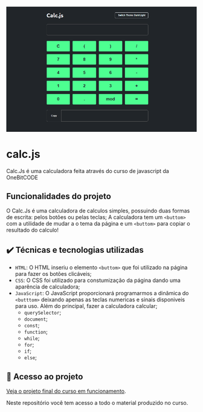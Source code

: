 ![calculadoraWeb feita com JavaScript](./github/image.png)

# calc.js

Calc.Js é uma calculadora feita através do curso de javascript da OneBitCODE


## Funcionalidades do projeto

O Calc.Js é uma calculadora de calculos simples, possuindo duas formas de escrita: pelos botões ou pelas teclas;
A calculadora tem um `<buttom>` com a utilidade de mudar a o tema da página e um `<buttom>` para copiar o resultado do calculo!

## ✔️ Técnicas e tecnologias utilizadas

- `HTML`: O HTML inseriu o elemento `<buttom>` que foi utilizado na página para fazer os botões clicáveis;
- `CSS`: O CSS foi utilizado para constumização da página dando uma aparência de calculadora;
- `JavaScript`: O JavaScript proporcionará programarmos a dinâmica do `<butttom>` deixando apenas as teclas numericas e sinais disponiveis para uso. Além do principal, fazer a calculadora calcular;
  - `querySelector`;
  - `document`;
  - `const`;
  - `function`;
  - `while`;
  - `for`;
  - `if`;
  - `else`;

## 📁 Acesso ao projeto

[Veja o projeto final do curso em funcionamento](https://projeto-pratico-calc-js.vercel.app).

Neste repositório você tem acesso a todo o material produzido no curso.

